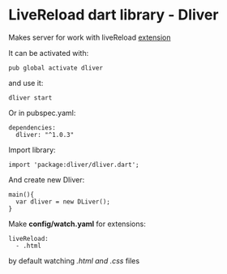 LiveReload dart library - Dliver
================================

Makes server for work with liveReload [extension](https://chrome.google.com/webstore/detail/livereload/jnihajbhpnppcggbcgedagnkighmdlei)

It can be activated with:

```
pub global activate dliver

```

and use it:

```
dliver start
```

Or in pubspec.yaml:

```
dependencies:
  dliver: "^1.0.3"
```

Import library:

```
import 'package:dliver/dliver.dart';

```

And create new Dliver:

```
main(){
  var dliver = new DLiver();
}
```

Make **config/watch.yaml** for extensions:

```
liveReload:
  - .html

```

by default watching *.html and .css* files
